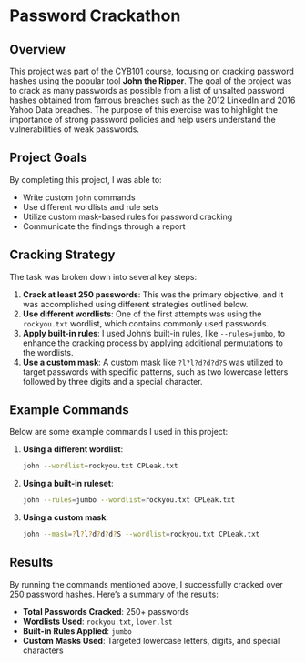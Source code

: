 # Password Crackathon

## Overview
This project was part of the CYB101 course, focusing on cracking password hashes using the popular tool **John the Ripper**. The goal of the project was to crack as many passwords as possible from a list of unsalted password hashes obtained from famous breaches such as the 2012 LinkedIn and 2016 Yahoo Data breaches. The purpose of this exercise was to highlight the importance of strong password policies and help users understand the vulnerabilities of weak passwords.

## Project Goals
By completing this project, I was able to:
- Write custom `john` commands
- Use different wordlists and rule sets
- Utilize custom mask-based rules for password cracking
- Communicate the findings through a report

## Cracking Strategy
The task was broken down into several key steps:
1. **Crack at least 250 passwords**: This was the primary objective, and it was accomplished using different strategies outlined below.
2. **Use different wordlists**: One of the first attempts was using the `rockyou.txt` wordlist, which contains commonly used passwords.
3. **Apply built-in rules**: I used John’s built-in rules, like `--rules=jumbo`, to enhance the cracking process by applying additional permutations to the wordlists.
4. **Use a custom mask**: A custom mask like `?l?l?d?d?d?S` was utilized to target passwords with specific patterns, such as two lowercase letters followed by three digits and a special character.

## Example Commands
Below are some example commands I used in this project:

1. **Using a different wordlist**:
    ```bash
    john --wordlist=rockyou.txt CPLeak.txt
    ```

2. **Using a built-in ruleset**:
    ```bash
    john --rules=jumbo --wordlist=rockyou.txt CPLeak.txt
    ```

3. **Using a custom mask**:
    ```bash
    john --mask=?l?l?d?d?d?S --wordlist=rockyou.txt CPLeak.txt
    ```

## Results
By running the commands mentioned above, I successfully cracked over 250 password hashes. Here’s a summary of the results:
- **Total Passwords Cracked**: 250+ passwords
- **Wordlists Used**: `rockyou.txt`, `lower.lst`
- **Built-in Rules Applied**: `jumbo`
- **Custom Masks Used**: Targeted lowercase letters, digits, and special characters
